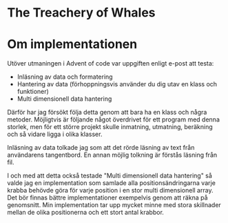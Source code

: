 ﻿The Treachery of Whales
=======================

# Om implementationen

Utöver utmaningen i Advent of code var uppgiften enligt e-post att testa:

  - Inläsning av data och formatering
  - Hantering av data (förhoppningsvis använder du dig utav en klass och funktioner)
  - Multi dimensionell data hantering

Därför har jag försökt följa detta genom att bara ha en klass och några metoder. Möjligtvis är följande
något överdrivet för ett program med denna storlek, men för ett större projekt skulle inmatning, utmatning,
beräkning och så vidare ligga i olika klasser.

Inläsning av data tolkade jag som att det rörde läsning av text från användarens tangentbord. En
annan möjlig tolkning är förstås läsning från fil.
 
I och med att detta också testade "Multi dimensionell data hantering" så valde jag en implementation som 
samlade alla positionsändringarna varje krabba behövde göra för varje position i en stor multi dimensionell
array. Det bör finnas bättre implementationer exempelvis genom att räkna på genomsnitt. Min implementation
tar upp mycket minne med stora skillnader mellan de olika positionerna och ett stort antal krabbor.